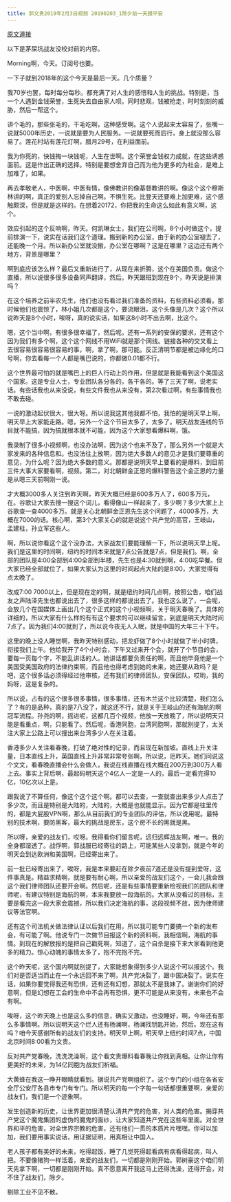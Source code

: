 ```yaml
---
title: 郭文贵2019年2月3日视频 20190203_1除夕前一天报平安
---
```


[原文連接](https://gnews.org/ThreadView/53478571)

以下是茅屎坑战友没校对前的内容。

  Morning啊，今天。订阅号也要。

  

  

  一下子就到2018年的这个今天是最后一天。几个质量？

  我70岁也罢，每时每分每秒。都充满了对人生的感悟和人生的挑战。特别是，当一个人遇到金钱荣誉，生死失去自由家人呗。同时悲观，钱被抢走，时时刻刻的威胁，然后一帮这个。

  讲个毛的，那些张毛的，干毛吃啊，这种感受啊。这个人说起来太容易了，张嘴一说就5000年历史，一说就是要为人民服务。一说就要死而后行，身上就没那么容易了。莲花村站有莲花灯啊，腊月29号，在利益面前。

  我为你死的，快钱掏一块钱呢，人生在世啊。这个荣誉金钱权力成就，在这些诱惑面前。这是作出正确的选择。特别是要想舍弃自己而为他为更多的为社会，是难上加难了，如果。

  再去孝敬老人，中医啊，中医有情，像佛教讲的像基督教讲的啊。像这个这个穆斯林讲的啊，真正的爱别人忘掉自己啊。不惧生死。比登天还要难上加更难，这个感触颇深，但是就是这样的。在想着20172，你把我的生命这么如此有意义啊，这个。

  效应引起的这个反响啊，昨天。何凯琳女士，我们在公司啊，8个小时做这个，提前排演一下，说实在话我们这个道理。搬到新的办公室，由于新的办公室褪去了，还能晚一个月。所以新办公室就没搬，办公室在哪啊？这是在哪里？这边还有两个地方，背景是哪里？

  啊到底应该怎么样？最后又重新进行了，从现在来折腾，这个在美国负责。做这个直播，所以说很多很多设备同声翻译，然后。昨天跟班到现在8个，昨天说是排演吗？

  在这个培养之前半农先生，他们也没有看过我们准备的资料，有些资料必须看。那时候他们也震惊了，林小姐几次都是这个，要流眼泪，这个头像是几次？这个所以说昨天是8个小时，唉呀，真的说实话，如果这8小时不出去啊，比这个。

  嗯，这个当中啊，有很多很幸福了，然后呢。还有一系列的安保的要求，还有这个因为我们有多个啊，这个这个网线不用WiFi就是那个网线。链接各种的交叉看上去很容易很容易很容易的事，啊，拿了啊，那可能。反正清明节都是被边缘化的口号啊，你去看每一个人都是嘴巴说的，你都做0.01都不行。

  这个世界最可怕的就是嘴巴上的巨人行动上的作用，但是就是我能看到这个美国这个国家。这是专业人士，专业团队各分各的，各干各的。等了三天了啊，说老实话。有些话我也从来没说，有些文件我也从来没有，第2次看过啊，有些事情我也不敢去碰。

  一说的激动起伏很大，很大呀。所以说我这其他我都不怕，我怕的是明天早上啊，明天早上大家能走路。嗯，另外一个这个节目太多了，太多了。明天战友连线的节目就不能搞，因为搞就根本就不可能，因为这个大家想看爆料啊，饿。

  我录制了很多小视频啊，也没办法啊，因为这个也来不及了，那么另外一个就是大家发来的各种信息和。也没法往上放啊，因为绝大多数人的意见才是我们要尊重的意见，为什么呢？因为绝大多数的意义。那都是说明天早上要看的是爆料，到目前三件大事大家要看啊，视频。第二，对北朝鲜金正恩的爆料警告这个金正恩的力量是从嗯三天前啊刚一说。

  才大概3000多人关注到昨天啊，昨天大概已经是600多万人了，600多万元，在。谷歌让大家去搜一搜这个词儿，看得像山一样起来了，多少啊？多少大家上上谷歌查一查4000多万。就是关心北朝鲜金正恩先生这个问题了，4000多万，大概在7000的话。核心啊，第3个大家关心的就是说这个共产党的高官，王岐山，孟建柱，孙立军这些人。

  啊，所以说你看这个这个没办法，大家战友们要能理解一下，所以说明天早上呢。我们是这里的时间啊，纽约的时间本来就是7点公告就是7点，但是我们。啊，全部的团队是4:00全部到4:00全部到半楼，先生也是4:30就到啊，4:00吃早餐。但大家已经全部就位了，如果大家认为这里的时间起点大陆的是8:00，大家觉得有点太晚了。

  改成7:00 7000以上，但是现在定的啊，就是纽约时间几点啊，按照公告，咱们战友之声陆泽先生也都说出去了，很多这样的都说出去了。我也这么说了，一会呢，会放几个在国媒体上画出几个这个正式的这个小视频啊，关于明天春晚了。具体的详细的，所以大家有什么样的有有这个要求的可以继续留言，到底是明天大陆时间7点了。因为我们4:00就到了，所以说今夜无人入眠，就是中国的大年三十下午。

  这里的晚上没人睡觉啊，我昨天特别感动，把龙虾做了8个小时就做了半小时牌，衔接我们上午。他给我开了4个小时会，下午又过来开个会，就开了个节目的会，要每一页每个字，不能乱讲话的人。她讲话都要负责任的啊，而且他毕竟他是一个美国受美国政府的法律约束啊，而且他也得考虑到她的未来，她还要从政吗？是吧，这个很多话必须得经过他审核，还有我们的律师团队，安保团队，哎哟，我的妈呀，这是复杂的。

  所以说，占有的这个很多很多事情，很多事情，还有木兰这个比较清楚，我们怎么了？有的是品种，真的是7八没了，就这还不行，就是关于王岐山的还有海航的啊冠军流程。孙尧的啊，摇进呢，这都几百个视频，他放一天放晚了，所以说明天只能是看重点，啊，只能看了。然后呢，香港同胞，台湾同胞啊，那就别提了，太关注大家上公路上可以搜出来台湾多少人在关注着。

  香港多少人关注看春晚，打破了绝对性的记录，而且现在新加坡。直线上升关注量，日本直线上升，英国直线上升非常非常夸张啊，所以说，厄昨天。她们问说这个文文，看春晚直播会什么会做人，我说在线直播在线大概在200万到300万人看上去。事实上背后啊，最起码明天这个4亿人一定是一人的，最后一定看完得10亿，10亿次以上是。

  跟我说了不算任何，像这个这个这个啊。都可以去查，一查就查出来多少人点击了多少次，而且是特别是大陆的，大陆的，大概是也就能显示。因为它都是往里传的，都是大屁股VPN啊，那么从目前我们的专业团队的评估，所以说用呢。最特别的技术啊，要防黑客，最大的挑战是房东，这个房不长的黑就是黑。

  所以呀，亲爱的战友们，哎呀。我得看你们留言呢，远归远辉战友啊，唯一。我的全身都湿透了。战俘啊，郭战服已经寄往的路上，可能某些人没拿到，就是今年的明天会到达欧洲和美国啊，已经寄出来了。

  前一批已经寄出来了，唉呀，我是本来要赶在除夕夜前7道还是没有提到爱呀，这件事真是。精益求精啊，就是要有耐心啊，所以亲爱的战友们这个，一会儿我会跟这个我们律师团队还要开会啊。然后呢，还是有些事情要重新检视我们的团队和律师呢，有建议特别是海航的啊，本来我要放一段海航的。大家从没看过的目标，主要是看完这一段大家会震撼，所以我们决定海航的事，这段视频不放，因为律师建议等法官啊。

  还有这个司法机关做法律认证以后我们在用，所以我可能专门要搞一个新的发布会，有可能了啊。他说专门一次做节目报这个新的资料啊，我相信啊，海航的事情。到现在的解放报的是把自己戳死啊，知道了，这个自杀是接下来大家看到他更多的精力。惊心动魄的事情太多了，抱不完抱不完。

  这个昨天呢，这个国内啊就别提了，大家能想象得到多少人说这个可以报这个。我们对是否适当而止在一个永远回不来了啊，共产党决裂了，跟中国决裂了。说实在话，如果你要觉得我还有恐惧，还有还有幻想，那就太不是我妹了。谢谢你们的好意啊，但是幻想在工会的生命中不会再有恐惧，更不可能是从来没有，未来也不会有啊。

  唉呀，这个昨天晚上也是这么多的信息，确实又激动，也没睡好，啊，今年还有那么多事情啊。所以说明天这个烂人还有杨澜啊，杨澜找钥匙开始，然后。现在这有吗？咱今天感谢所有的战友们的支持。明天早上啊，明天早上纽约时间7点，中国北京时间8:00看为文贵。

  反对共产党春晚，洗洗洗澡啊，这个看文贵爆料看春晚让你找到真相。让你让你有更美好的未来，为14亿同胞为战友们祈福。

  大黄蜂在我这一睁开眼睛就看到。据说共产党啊组织了。这个专门的小组在各省安全厅公安厅各县市专门有专门。所以明天的每一个字每一句话都很重要啊，亲爱的战友们，我们是一个迹象啊。

  发生创造新的历史，让世界更加很清楚认清共产党的危害，对人类的危害。揭穿共产党这个魔鬼集团的虚伪的魔鬼的面纱，让大家知道共产党在这些年里面。对全世界和平的危害，对全世界宗教的危害，还有他们一贯的本质片片嘿嘿。你可以加加，我们要用事实说话，用证据证明，用真相让中国人。

  老人孩子都有美好的未来，吃得起饭，睡了几觉死得起看病有病看得起病，叫人把。不要像猪狗一样活着，亲爱的战友们，一切都是刚刚开始。郭树豪这个咱们明天先拿下啊，一切都是刚刚开始。真不愿意离开我这马上还得洗澡，还得开会，对不住了战友们，除夕。

  剔除工业不见不散。
